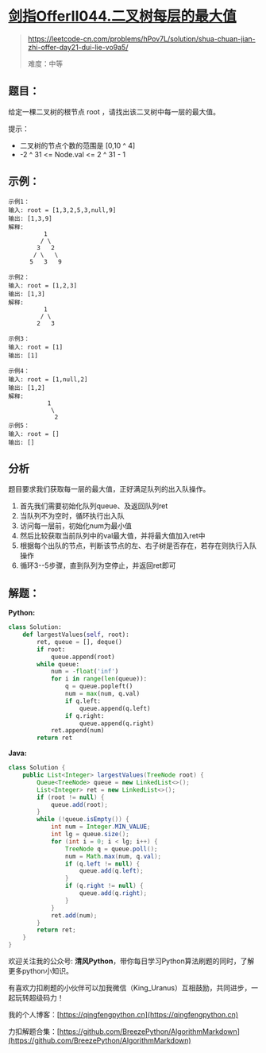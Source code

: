 # [剑指OfferII044.二叉树每层的最大值](https://leetcode-cn.com/problems/hPov7L/solution/shua-chuan-jian-zhi-offer-day21-dui-lie-vo9a5/)
> https://leetcode-cn.com/problems/hPov7L/solution/shua-chuan-jian-zhi-offer-day21-dui-lie-vo9a5/
> 
> 难度：中等

## 题目：

给定一棵二叉树的根节点 root ，请找出该二叉树中每一层的最大值。

提示：
- 二叉树的节点个数的范围是 [0,10 ^ 4]
- -2 ^ 31 <= Node.val <= 2 ^ 31 - 1

## 示例：

```
示例1：
输入: root = [1,3,2,5,3,null,9]
输出: [1,3,9]
解释:
          1
         / \
        3   2
       / \   \  
      5   3   9 
      
示例2：
输入: root = [1,2,3]
输出: [1,3]
解释:
          1
         / \
        2   3
        
示例3：
输入: root = [1]
输出: [1]

示例4：
输入: root = [1,null,2]
输出: [1,2]
解释:      
           1 
            \
             2     
示例5：
输入: root = []
输出: []
```

## 分析
题目要求我们获取每一层的最大值，正好满足队列的出入队操作。
1. 首先我们需要初始化队列queue、及返回队列ret
2. 当队列不为空时，循环执行出入队
3. 访问每一层前，初始化num为最小值
4. 然后比较获取当前队列中的val最大值，并将最大值加入ret中
5. 根据每个出队的节点，判断该节点的左、右子树是否存在，若存在则执行入队操作
6. 循环3--5步骤，直到队列为空停止，并返回ret即可


## 解题：

**Python:**

```python
class Solution:
    def largestValues(self, root):
        ret, queue = [], deque()
        if root:
            queue.append(root)
        while queue:
            num = -float('inf')
            for i in range(len(queue)):
                q = queue.popleft()
                num = max(num, q.val)
                if q.left:
                    queue.append(q.left)
                if q.right:
                    queue.append(q.right)
            ret.append(num)
        return ret
```

**Java:**

```java
class Solution {
    public List<Integer> largestValues(TreeNode root) {
        Queue<TreeNode> queue = new LinkedList<>();
        List<Integer> ret = new LinkedList<>();
        if (root != null) {
            queue.add(root);
        }
        while (!queue.isEmpty()) {
            int num = Integer.MIN_VALUE;
            int lg = queue.size();
            for (int i = 0; i < lg; i++) {
                TreeNode q = queue.poll();
                num = Math.max(num, q.val);
                if (q.left != null) {
                    queue.add(q.left);
                }
                if (q.right != null) {
                    queue.add(q.right);
                }
            }
            ret.add(num);
        }
        return ret;
    }
}
```

欢迎关注我的公众号: **清风Python**，带你每日学习Python算法刷题的同时，了解更多python小知识。

有喜欢力扣刷题的小伙伴可以加我微信（King_Uranus）互相鼓励，共同进步，一起玩转超级码力！

我的个人博客：[https://qingfengpython.cn](https://qingfengpython.cn)

力扣解题合集：[https://github.com/BreezePython/AlgorithmMarkdown](https://github.com/BreezePython/AlgorithmMarkdown)
